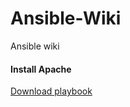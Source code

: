 # Ansible-Wiki
Ansible wiki


#### Install Apache
[Download playbook](https://github.com/SuperMarioOfficial/Ansible-Wiki/wiki/Apache2-playbook---%22Adding-Variables-to-Your-Ansible-Playbook%22)

